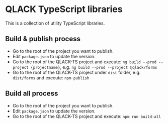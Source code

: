 # QLACK TypeScript libraries
This is a collection of utility TypeScript libraries.

## Build & publish process
* Go to the root of the project you want to publish.
* Edit `package.json` to update the version.
* Go to the root of the QLACK-TS project and execute: `ng build --prod --project {projectname}`, e.g.
`ng build --prod --project @qlack/forms` 
* Go to the root of the QLACK-TS project under `dist` folder, e.g. `dist/forms` and execute: `npm publish`

## Build all process
* Go to the root of the project you want to publish.
* Edit `package.json` to update the version.
* Go to the root of the QLACK-TS project and execute: `npm run build-all`
